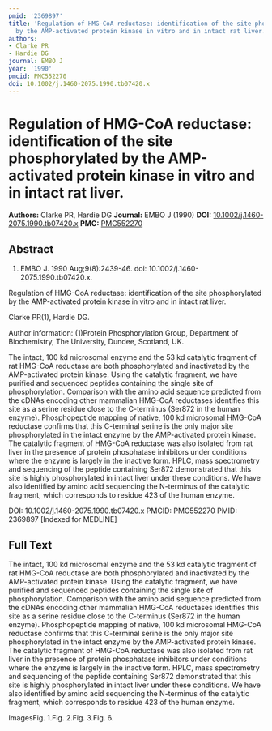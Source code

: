 ```yaml
---
pmid: '2369897'
title: 'Regulation of HMG-CoA reductase: identification of the site phosphorylated
  by the AMP-activated protein kinase in vitro and in intact rat liver.'
authors:
- Clarke PR
- Hardie DG
journal: EMBO J
year: '1990'
pmcid: PMC552270
doi: 10.1002/j.1460-2075.1990.tb07420.x
---
```


# Regulation of HMG-CoA reductase: identification of the site phosphorylated by the AMP-activated protein kinase in vitro and in intact rat liver.
**Authors:** Clarke PR, Hardie DG
**Journal:** EMBO J (1990)
**DOI:** [10.1002/j.1460-2075.1990.tb07420.x](https://doi.org/10.1002/j.1460-2075.1990.tb07420.x)
**PMC:** [PMC552270](https://www.ncbi.nlm.nih.gov/pmc/articles/PMC552270/)

## Abstract

1. EMBO J. 1990 Aug;9(8):2439-46. doi: 10.1002/j.1460-2075.1990.tb07420.x.

Regulation of HMG-CoA reductase: identification of the site phosphorylated by 
the AMP-activated protein kinase in vitro and in intact rat liver.

Clarke PR(1), Hardie DG.

Author information:
(1)Protein Phosphorylation Group, Department of Biochemistry, The University, 
Dundee, Scotland, UK.

The intact, 100 kd microsomal enzyme and the 53 kd catalytic fragment of rat 
HMG-CoA reductase are both phosphorylated and inactivated by the AMP-activated 
protein kinase. Using the catalytic fragment, we have purified and sequenced 
peptides containing the single site of phosphorylation. Comparison with the 
amino acid sequence predicted from the cDNAs encoding other mammalian HMG-CoA 
reductases identifies this site as a serine residue close to the C-terminus 
(Ser872 in the human enzyme). Phosphopeptide mapping of native, 100 kd 
microsomal HMG-CoA reductase confirms that this C-terminal serine is the only 
major site phosphorylated in the intact enzyme by the AMP-activated protein 
kinase. The catalytic fragment of HMG-CoA reductase was also isolated from rat 
liver in the presence of protein phosphatase inhibitors under conditions where 
the enzyme is largely in the inactive form. HPLC, mass spectrometry and 
sequencing of the peptide containing Ser872 demonstrated that this site is 
highly phosphorylated in intact liver under these conditions. We have also 
identified by amino acid sequencing the N-terminus of the catalytic fragment, 
which corresponds to residue 423 of the human enzyme.

DOI: 10.1002/j.1460-2075.1990.tb07420.x
PMCID: PMC552270
PMID: 2369897 [Indexed for MEDLINE]

## Full Text

The intact, 100 kd microsomal enzyme and the 53 kd catalytic fragment of rat HMG-CoA reductase are both phosphorylated and inactivated by the AMP-activated protein kinase. Using the catalytic fragment, we have purified and sequenced peptides containing the single site of phosphorylation. Comparison with the amino acid sequence predicted from the cDNAs encoding other mammalian HMG-CoA reductases identifies this site as a serine residue close to the C-terminus (Ser872 in the human enzyme). Phosphopeptide mapping of native, 100 kd microsomal HMG-CoA reductase confirms that this C-terminal serine is the only major site phosphorylated in the intact enzyme by the AMP-activated protein kinase. The catalytic fragment of HMG-CoA reductase was also isolated from rat liver in the presence of protein phosphatase inhibitors under conditions where the enzyme is largely in the inactive form. HPLC, mass spectrometry and sequencing of the peptide containing Ser872 demonstrated that this site is highly phosphorylated in intact liver under these conditions. We have also identified by amino acid sequencing the N-terminus of the catalytic fragment, which corresponds to residue 423 of the human enzyme.

ImagesFig. 1.Fig. 2.Fig. 3.Fig. 6.
